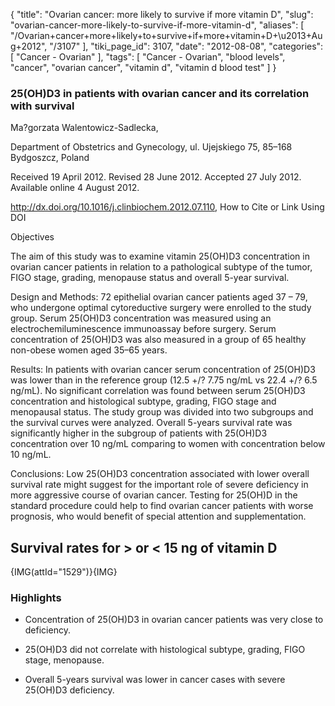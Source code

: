 {
    "title": "Ovarian cancer: more likely to survive if more vitamin D",
    "slug": "ovarian-cancer-more-likely-to-survive-if-more-vitamin-d",
    "aliases": [
        "/Ovarian+cancer+more+likely+to+survive+if+more+vitamin+D+\u2013+Aug+2012",
        "/3107"
    ],
    "tiki_page_id": 3107,
    "date": "2012-08-08",
    "categories": [
        "Cancer - Ovarian"
    ],
    "tags": [
        "Cancer - Ovarian",
        "blood levels",
        "cancer",
        "ovarian cancer",
        "vitamin d",
        "vitamin d blood test"
    ]
}


### 25(OH)D3 in patients with ovarian cancer and its correlation with survival

Ma?gorzata Walentowicz-Sadlecka, 

Department of Obstetrics and Gynecology, ul. Ujejskiego 75, 85–168 Bydgoszcz, Poland

Received 19 April 2012. Revised 28 June 2012. Accepted 27 July 2012. Available online 4 August 2012.

http://dx.doi.org/10.1016/j.clinbiochem.2012.07.110, How to Cite or Link Using DOI

Objectives

The aim of this study was to examine vitamin 25(OH)D3 concentration in ovarian cancer patients in relation to a pathological subtype of the tumor, FIGO stage, grading, menopause status and overall 5-year survival.

Design and Methods: 72 epithelial ovarian cancer patients aged 37 – 79, who undergone optimal cytoreductive surgery were enrolled to the study group. Serum 25(OH)D3 concentration was measured using an electrochemiluminescence immunoassay before surgery. Serum concentration of 25(OH)D3 was also measured in a group of 65 healthy non-obese women aged 35–65 years.

Results: In patients with ovarian cancer serum concentration of 25(OH)D3 was lower than in the reference group (12.5 +/? 7.75 ng/mL vs 22.4 +/? 6.5 ng/mL). No significant correlation was found between serum 25(OH)D3 concentration and histological subtype, grading, FIGO stage and menopausal status. The study group was divided into two subgroups and the survival curves were analyzed. Overall 5-years survival rate was significantly higher in the subgroup of patients with 25(OH)D3 concentration over 10 ng/mL comparing to women with concentration below 10 ng/mL.

Conclusions: Low 25(OH)D3 concentration associated with lower overall survival rate might suggest for the important role of severe deficiency in more aggressive course of ovarian cancer. Testing for 25(OH)D in the standard procedure could help to find ovarian cancer patients with worse prognosis, who would benefit of special attention and supplementation.

## Survival rates for > or < 15 ng of vitamin D

{IMG(attId="1529")}{IMG}

### Highlights

* Concentration of 25(OH)D3 in ovarian cancer patients was very close to deficiency. 

* 25(OH)D3 did not correlate with histological subtype, grading, FIGO stage, menopause. 

* Overall 5-years survival was lower in cancer cases with severe 25(OH)D3 deficiency.